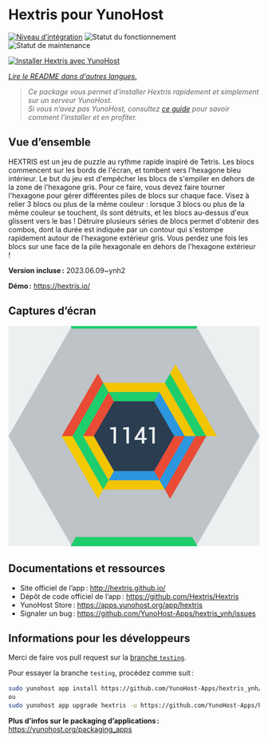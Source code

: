 <!--
Nota bene : ce README est automatiquement généré par <https://github.com/YunoHost/apps/tree/master/tools/readme_generator>
Il NE doit PAS être modifié à la main.
-->

# Hextris pour YunoHost

[![Niveau d’intégration](https://apps.yunohost.org/badge/integration/hextris)](https://ci-apps.yunohost.org/ci/apps/hextris/)
![Statut du fonctionnement](https://apps.yunohost.org/badge/state/hextris)
![Statut de maintenance](https://apps.yunohost.org/badge/maintained/hextris)

[![Installer Hextris avec YunoHost](https://install-app.yunohost.org/install-with-yunohost.svg)](https://install-app.yunohost.org/?app=hextris)

*[Lire le README dans d'autres langues.](./ALL_README.md)*

> *Ce package vous permet d’installer Hextris rapidement et simplement sur un serveur YunoHost.*  
> *Si vous n’avez pas YunoHost, consultez [ce guide](https://yunohost.org/install) pour savoir comment l’installer et en profiter.*

## Vue d’ensemble

HEXTRIS est un jeu de puzzle au rythme rapide inspiré de Tetris.
Les blocs commencent sur les bords de l'écran, et tombent vers l'hexagone bleu intérieur.
Le but du jeu est d'empêcher les blocs de s'empiler en dehors de la zone de l'hexagone gris.
Pour ce faire, vous devez faire tourner l'hexagone pour gérer différentes piles de blocs sur chaque face.
Visez à relier 3 blocs ou plus de la même couleur : lorsque 3 blocs ou plus de la même couleur se touchent, ils sont détruits, et les blocs au-dessus d'eux glissent vers le bas !
Détruire plusieurs séries de blocs permet d'obtenir des combos, dont la durée est indiquée par un contour qui s'estompe rapidement autour de l'hexagone extérieur gris.
Vous perdez une fois les blocs sur une face de la pile hexagonale en dehors de l'hexagone extérieur !


**Version incluse :** 2023.06.09~ynh2

**Démo :** <https://hextris.io/>

## Captures d’écran

![Capture d’écran de Hextris](./doc/screenshots/screenshot.jpg)

## Documentations et ressources

- Site officiel de l’app : <http://hextris.github.io/>
- Dépôt de code officiel de l’app : <https://github.com/Hextris/Hextris>
- YunoHost Store : <https://apps.yunohost.org/app/hextris>
- Signaler un bug : <https://github.com/YunoHost-Apps/hextris_ynh/issues>

## Informations pour les développeurs

Merci de faire vos pull request sur la [branche `testing`](https://github.com/YunoHost-Apps/hextris_ynh/tree/testing).

Pour essayer la branche `testing`, procédez comme suit :

```bash
sudo yunohost app install https://github.com/YunoHost-Apps/hextris_ynh/tree/testing --debug
ou
sudo yunohost app upgrade hextris -u https://github.com/YunoHost-Apps/hextris_ynh/tree/testing --debug
```

**Plus d’infos sur le packaging d’applications :** <https://yunohost.org/packaging_apps>
